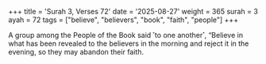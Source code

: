 +++
title = 'Surah 3, Verses 72'
date = '2025-08-27'
weight = 365
surah = 3
ayah = 72
tags = ["believe", "believers", "book", "faith", "people"]
+++

A group among the People of the Book said ˹to one another˺, “Believe in what has been revealed to the believers in the morning and reject it in the evening, so they may abandon their faith.